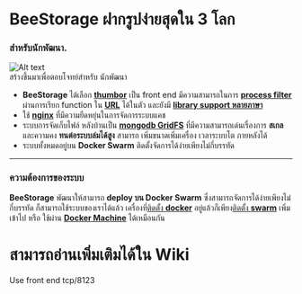 # BeeStorage ฝากรูปง่ายสุดใน 3 โลก  
### สำหรับนักพัฒนา.  
![Alt text](https://image.ibb.co/kyzdOR/Swarm.png "BeeStorage infa")  
สร้างขึ้นมาเพื่อตอบโจทย์สำหรับ นักพัฒนา  
- **BeeStorage** ได้เลือก **[thumbor][thumbor-url]** เป็น front end มีความสามารถในการ **[process filter][thumbor-filter-url]** ผ่านการเรียก function ใน **[URL][thumbor-filter-url]** ได้ในตัว และยังมี **[library support หลายภาษา][thumbor-library-url]**  
- ใช้ **[nginx][nginx-url]** ที่มีความยืดหยุ่นในการจัดการระบบแคช
- ระบบการจัดเก็บไฟล์ หลังบ้านเป็น **[mongodb GridFS][mongo-gridfs-url]** ที่มีความสามารถเด่นเรื่องการ **สเกล** และความคง **ทนต่อระบบล่มได้สูง**
สามารถ เพิ่มขนาดเพิ่มเครื่อง เวลาระบบโต ภายหลังได้
- ระบบทั้งหมดอยู่บน **Docker Swarm** ติดตั้งจัดการได้ง่ายเพียงไม่กี่บรรทัด
---
### ความต้องการของระบบ
**BeeStorage** พัฒนาให้สามารถ **deploy บน Docker Swarm** ซึ่งสามารถจัดการได้ง่ายเพียงไม่กี่บรรทัด ก็สามารถใช้ระบบของเราได้แล้ว เครื่องที่[ติดตั้ง **docker**][docker-install-url] อยู่แล้วก็เพียง[ติดตั้ง **swarm**][docker-swarm-url] เพิ่มเข้าไป หรือ ใช้ผ่าน **[Docker Machine][docker-machine-url]** ได้เหมือนกัน

# สามารถอ่านเพิ่มเติมได้ใน Wiki


Use front end tcp/8123

[thumbor-url]: https://thumbor.readthedocs.io
[thumbor-filter-url]: https://thumbor.readthedocs.io/en/latest/filters.html
[thumbor-library-url]: https://thumbor.readthedocs.io/en/latest/libraries.html?highlight=library
[mongo-gridfs-url]: https://docs.mongodb.com/manual/core/gridfs/#when-to-use-gridfs
[mongo-url]: https://www.mongodb.com/
[mongo-shard-url]: https://docs.mongodb.com/manual/sharding/
[nginx-url]: https://www.nginx.com/
[docker-install-url]: https://docs.docker.com/engine/installation/
[docker-swarm-url]: https://docs.docker.com/engine/swarm/swarm-tutorial/
[docker-machine-url]: https://docs.docker.com/machine/get-started/#create-a-machine
